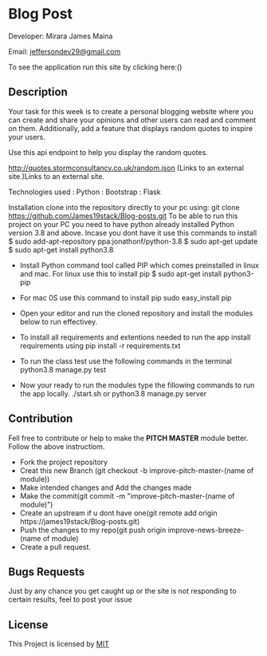 # Blog Post
Developer: Mirara James Maina

Email: jeffersondev29@gmail.com

To see the application run this site by clicking here:()

## Description
Your task for this week is to create a personal blogging website where you can create and share your opinions and other users can read and comment on them. Additionally, add a feature that displays random quotes to inspire your users. 

Use this api endpoint to help you display the random quotes.

http://quotes.stormconsultancy.co.uk/random.json (Links to an external site.)Links to an external site. 

Technologies used
: Python : Bootstrap : Flask

Installation
clone into the repository directly to your pc using: git clone https://github.com/James19stack/Blog-posts.git To be able to run this project on your PC you need to have python already installed Python version 3.8 and above. Incase you dont have it use this commands to install
$ sudo add-apt-repository ppa:jonathonf/python-3.8 $ sudo apt-get update $ sudo apt-get install python3.8

- Install Python command tool called PIP which comes preinstalled in linux and mac.
For linux use this to install pip
$ sudo apt-get install python3-pip

- For mac 0S use this command to install pip
sudo easy_install pip

- Open your editor and run the cloned repository and install the modules below to run effectivey.

- To install all requirements and extentions needed to run the app install requirements using
pip install -r requirements.txt


- To run the class test use the following commands in the terminal
python3.8 manage.py test


- Now your ready to run the modules type the fillowing commands to run the app locally.
./start.sh or python3.8 manage.py server


## Contribution

Fell free to contribute or help to make the **PITCH MASTER** module better. Follow the above instructiom.

- Fork the project repository
- Creat this new Branch (git checkout -b improve-pitch-master-(name of module))
- Make intended changes and Add the changes made
- Make the commit(git commit -m "improve-pitch-master-(name of module)")
- Create an upstream if u dont have one(git remote add origin https://james19stack/Blog-posts.git)
- Push the changes to my repo(git push origin improve-news-breeze-(name of module)
- Create a pull request.


## Bugs Requests

Just by any chance you get caught up or the site is not responding to certain results, feel to post your issue 

## License

This Project is licensed by [MIT](LICENSE)
